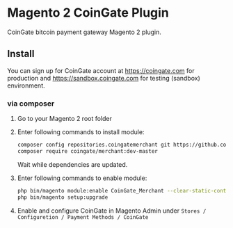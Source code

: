 # Magento 2 CoinGate Plugin

CoinGate bitcoin payment gateway Magento 2 plugin.

## Install

You can sign up for CoinGate account at <https://coingate.com> for production and <https://sandbox.coingate.com> for testing (sandbox) environment.

### via composer

1. Go to your Magento 2 root folder

2. Enter following commands to install module:

    ```bash
    composer config repositories.coingatemerchant git https://github.com/coingate/magento2-plugin.git
    composer require coingate/merchant:dev-master
    ```
   Wait while dependencies are updated.

3. Enter following commands to enable module:

    ```bash
    php bin/magento module:enable CoinGate_Merchant --clear-static-content
    php bin/magento setup:upgrade
    ```

5. Enable and configure CoinGate in Magento Admin under `Stores / Configuretion / Payment Methods / CoinGate`
